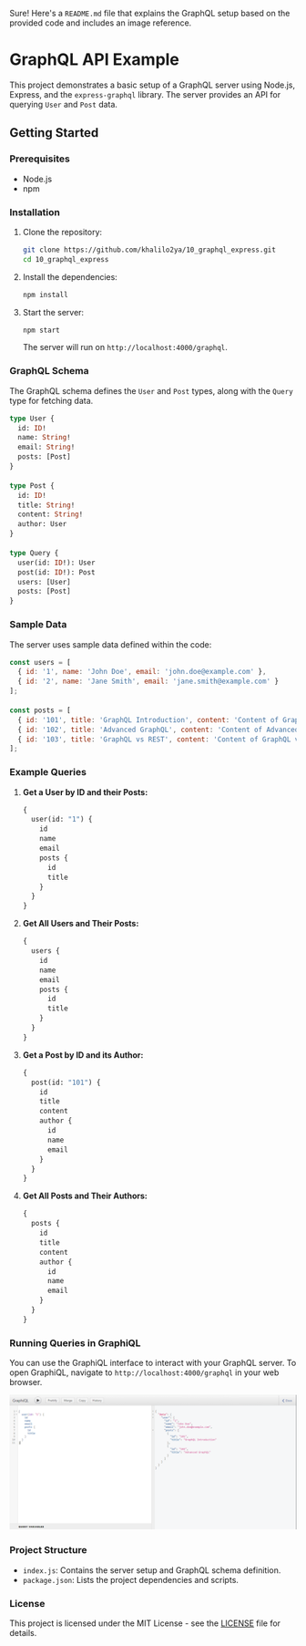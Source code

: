 Sure! Here's a `README.md` file that explains the GraphQL setup based on the provided code and includes an image reference.


# GraphQL API Example

This project demonstrates a basic setup of a GraphQL server using Node.js, Express, and the `express-graphql` library. The server provides an API for querying `User` and `Post` data.

## Getting Started

### Prerequisites

- Node.js
- npm

### Installation

1. Clone the repository:

   ```bash
   git clone https://github.com/khalilo2ya/10_graphql_express.git
   cd 10_graphql_express
   ```

2. Install the dependencies:

   ```bash
   npm install
   ```

3. Start the server:

   ```bash
   npm start
   ```

   The server will run on `http://localhost:4000/graphql`.

### GraphQL Schema

The GraphQL schema defines the `User` and `Post` types, along with the `Query` type for fetching data.

```graphql
type User {
  id: ID!
  name: String!
  email: String!
  posts: [Post]
}

type Post {
  id: ID!
  title: String!
  content: String!
  author: User
}

type Query {
  user(id: ID!): User
  post(id: ID!): Post
  users: [User]
  posts: [Post]
}
```

### Sample Data

The server uses sample data defined within the code:

```javascript
const users = [
  { id: '1', name: 'John Doe', email: 'john.doe@example.com' },
  { id: '2', name: 'Jane Smith', email: 'jane.smith@example.com' }
];

const posts = [
  { id: '101', title: 'GraphQL Introduction', content: 'Content of GraphQL Introduction', authorId: '1' },
  { id: '102', title: 'Advanced GraphQL', content: 'Content of Advanced GraphQL', authorId: '1' },
  { id: '103', title: 'GraphQL vs REST', content: 'Content of GraphQL vs REST', authorId: '2' }
];
```

### Example Queries

1. **Get a User by ID and their Posts:**

   ```graphql
   {
     user(id: "1") {
       id
       name
       email
       posts {
         id
         title
       }
     }
   }
   ```

2. **Get All Users and Their Posts:**

   ```graphql
   {
     users {
       id
       name
       email
       posts {
         id
         title
       }
     }
   }
   ```

3. **Get a Post by ID and its Author:**

   ```graphql
   {
     post(id: "101") {
       id
       title
       content
       author {
         id
         name
         email
       }
     }
   }
   ```

4. **Get All Posts and Their Authors:**

   ```graphql
   {
     posts {
       id
       title
       content
       author {
         id
         name
         email
       }
     }
   }
   ```

### Running Queries in GraphiQL

You can use the GraphiQL interface to interact with your GraphQL server. To open GraphiQL, navigate to `http://localhost:4000/graphql` in your web browser.

![GraphiQL Interface](captures/example.PNG)

### Project Structure

- `index.js`: Contains the server setup and GraphQL schema definition.
- `package.json`: Lists the project dependencies and scripts.

### License

This project is licensed under the MIT License - see the [LICENSE](LICENSE) file for details.
```
